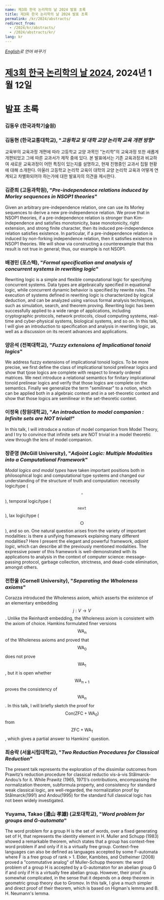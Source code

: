 ```yaml
---
name: 제3회 한국 논리학의 날 2024 발표 초록
title: 제3회 한국 논리학의 날 2024 발표 초록
permalink: /kr/2024/abstracts/
redirect_from:
  - /2024/kr/abstracts/
  - /2024/abstracts/kr/
lang: kr
---
```


_[English](/2024/abstracts/)로 언어 바꾸기_

# [제3회 한국 논리학의 날 2024](/kr/2024), 2024년 1월 12일

# 발표 초록



<p id="abstract-Kim-Dongwoo"></p>


### 김동우 (한국과학기술원)

<p id="abstract-Kim-Donghyun"></p>

### 김동현 (한국교통대학교), "_고등학교 및 대학 교양 논리학 교육 개편 방향_"

교육부의 교육과정 개편에 따라 고등학교 교양 과목인 "논리학"의 교육과정 또한 새롭게 개편되었고 그에 따른 교과서가 제작 중에 있다. 본 발표에서는 기존 교육과정과 비교하여 새로운 교육과정이 어떤 특징이 있는지를 설명하고, 현재 진행중인 교과서 집필 현황에 대해 소개한다. 아울러 고등학교 논리학 교육이 대학의 교양 논리학 교육과 어떻게 연계되고 차별화되어야 하는가에 대한 발표자의 의견을 제시한다.


<p id="abstract-Kim-Joonhee"></p>

### 김준희 (고등과학원), "_Pre-independence relations induced by Morley sequences in NSOP1 theories_"

Given an arbitrary pre-independence relation, one can use its Morley sequences to derive a new pre-independence relation. We prove that in NSOP1 theories, if a pre-independence relation is stronger than Kim-independence and satisfies monotonicity, base monotonicity, right extension, and strong finite character, then its induced pre-independence relation satisfies existence. In particular, if a pre-independence relation is induced by non-forking independence relation, then it satisfies existence in NSOP1 theories. We will show via constructing a counterexample that this result is not true in general; thus, our example is not NSOP1. 

<p id="abstract-Bae-Kyungmin"></p>

### 배경민 (포스텍), "_Formal specification and analysis of concurrent systems in rewriting logic_"

Rewriting logic is a simple and flexible computational logic for specifying concurrent systems. 
Data types are algebraically specified in equational logic, while concurrent dynamic behavior 
is specified by rewrite rules. The execution of systems defined in rewriting logic is characterized 
by logical deduction, and can be analyzed using various formal analysis techniques, such as 
simulation, search, and theorem proving. Rewriting logic has been successfully applied to a wide 
range of applications, including cryptographic protocols, network protocols, cloud computing 
systems, real-time and cyber-physical systems, biological systems, and so on. In this talk, I will 
give an introduction to specification and analysis in rewriting logic, as well as a discussion on 
its recent advances and applications.

<p id="abstract-Yang-Eunsuk"></p>

### 양은석 (전북대학교), "_Fuzzy extensions of Implicational tonoid logics_"

We address fuzzy extensions of implicational tonoid logics. To be more precise, we first define the class of implicational tonoid prelinear logics and show that tjose logics are complete with respect to linearly ordered matrices. We next introduce a relational semantics for finitary implicational tonoid prelinear logics and verify that those logics are complete on the semantics. Finally we generalize the term "semilinear" to a notion, which can be applied both in a algebraic context and in a set-theoretic context and show that those logics are semilinear in the set-theoretic context.

<p id="abstract-Lee-Junguk"></p>

### 이정욱 (창원대학교), "_An introduction to model companion : Infinite sets are NOT trivial!_" 


In this talk, I will introduce a notion of model companion from Model Theory, and I try to convince that infinite sets are NOT trivial in a model theoretic view through the lens of model companion.


<p id="abstract-Jang-Junyoung"></p>

### 장준영 (McGill University), "_Adjoint Logic: Multiple Modalities into a Computational Framework_"


_Modal logics and modal types_ have taken important positions both in philosophical logic and computational type systems and changed our understanding of the structure of truth and computation: necessity logic/type ($$\square$$), temporal logic/type ($$\mathtt{next}$$), lax logic/type ($$\bigcirc$$), and so on. One natural question arises from the variety of important modalities: is there a unifying framework explaining many different modalities? Here I present the elegant and powerful framework, _adjoint logic_, which can describe all the previously mentioned modalities. The expressive power of this framework is well-demonstrated with its applications to analysis in the context of computer science: message-passing protocol, garbage collection, strictness, and dead-code elimination, amongst others.


<p id="abstract-Jeon-Hanul"></p>

### 전한울 (Cornell University), "_Separating the Wholeness axioms_"

Corazza introduced the Wholeness axiom, which asserts the existence of an elementary embedding $$j: V \to V$$. Unlike the Reinhardt embedding, the Wholeness axiom is consistent with the axiom of choice. Hamkins formulated finer versions $$\mathsf{WA}_n$$ of the Wholeness axioms and proved that  $$\mathsf{WA}_0$$  does not prove $$\mathsf{WA}_1$$, but it is open whether $$\mathsf{WA}_{n+1}$$ proves the consistency of $$\mathsf{WA}_n$$. In this talk, I will briefly sketch the proof for $$\mathsf{Con}(\mathsf{ZFC}+\mathsf{WA}_0)$$ from $$\mathsf{ZFC}+\mathsf{WA}_1$$, which gives a partial answer to Hamkins' question.

<p id="abstract-Choi-Seungrak"></p>

### 최승락 (서울시립대학교), "_Two Reduction Procedures for Classical Reduction_"

The present talk represents the exploration of the dissimilar outcomes from Prawitz’s reduction procedure for classical reductio vis-á-vis Stålmarck-Andou’s for it. While Prawitz (1965, 1971)’s contributions, encompassing the normalization theorem, subformula property, and consistency for standard weak classical logic, are well-regarded, the normalization proof by Stålmarck(1991) and Andou(1995) for the standard full classical logic has not been widely investigated.


<p id="abstract-Yuyama-Takao"></p>

### Yuyama, Takao (湯山 孝雄) (교토대학교), "_Word problem for groups and G-automata_"

The word problem for a group H is the set of words, over a fixed
generating set of H, that represents the identity element in H.
Muller and Schupp (1983) showed a remarkable theorem, which states that
a group has context-free word problem if and only if it is a virtually
free group.
Context-free languages can also be defined as languages accepted by some
F-automata where F is a free group of rank > 1.
Elder, Kambites, and Ostheimer (2008) proved a "commutative analog" of
Muller-Schupp theorem: the word problem of a group H is accepted by a
G-automaton for an abelian group G if and only if H is a virtually free
abelian group.
However, their proof is somewhat complicated, in the sense that it
depends on a deep theorem in geometric group theory due to Gromov.
In this talk, I give a much simpler and direct proof of their theorem,
which is based on Higman's lemma and B. H. Neumann's lemma.





